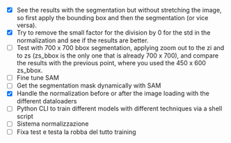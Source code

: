-   [x] See the results with the segmentation but without stretching the image, so first apply the bounding box and then the segmentation (or vice versa).
-   [x] Try to remove the small factor for the division by 0 for the std in the normalization and see if the results are better.
-   [ ] Test with 700 x 700 bbox segmentation, applying zoom out to the zi and to zs (zs_bbox is the only one that is already 700 x 700), and compare the results with the previous point, where you used the 450 x 600 zs_bbox.
-   [ ] Fine tune SAM
-   [ ] Get the segmentation mask dynamically with SAM
-   [x] Handle the normalization before or after the image loading with the different dataloaders
-   [ ] Python CLI to train different models with different techniques via a shell script
-   [ ] Sistema normalizzazione
-   [ ] Fixa test e testa la robba del tutto training